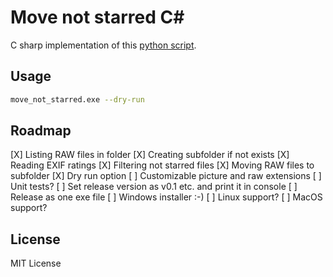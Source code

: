 # Move not starred C#

C sharp implementation of this [python script](https://github.com/bohdanbobrowski/python_toolbox?tab=readme-ov-file#move_not_starred).

## Usage
```bash
move_not_starred.exe --dry-run
```

## Roadmap
[X] Listing RAW files in folder
[X] Creating subfolder if not exists
[X] Reading EXIF ratings
[X] Filtering not starred files
[X] Moving RAW files to subfolder
[X] Dry run option
[ ] Customizable picture and raw extensions
[ ] Unit tests?
[ ] Set release version as v0.1 etc. and print it in console
[ ] Release as one exe file
[ ] Windows installer :-)
[ ] Linux support?
[ ] MacOS support?

## License
MIT License
